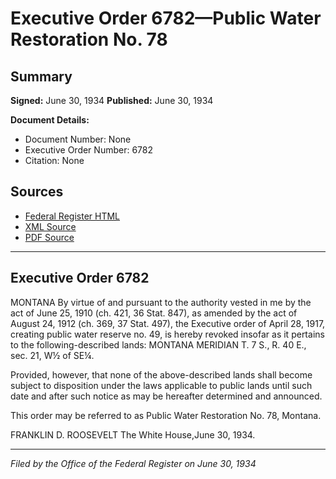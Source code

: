 # Executive Order 6782—Public Water Restoration No. 78

## Summary

**Signed:** June 30, 1934
**Published:** June 30, 1934

**Document Details:**
- Document Number: None
- Executive Order Number: 6782
- Citation: None

## Sources
- [Federal Register HTML](https://www.presidency.ucsb.edu/documents/executive-order-6782-public-water-restoration-no-78)
- [XML Source](None)
- [PDF Source](None)

---

## Executive Order 6782

MONTANA
By virtue of and pursuant to the authority vested in me by the act of June 25, 1910 (ch. 421, 36 Stat. 847), as amended by the act of August 24, 1912 (ch. 369, 37 Stat. 497), the Executive order of April 28, 1917, creating public water reserve no. 49, is hereby revoked insofar as it pertains to the following-described lands:
MONTANA MERIDIAN
T. 7 S., R. 40 E., sec. 21, W½ of SE¼.

Provided, however, that none of the above-described lands shall become subject to disposition under the laws applicable to public lands until such date and after such notice as may be hereafter determined and announced.

This order may be referred to as Public Water Restoration No. 78, Montana.

FRANKLIN D. ROOSEVELT
The White House,June 30, 1934.

---

*Filed by the Office of the Federal Register on June 30, 1934*
